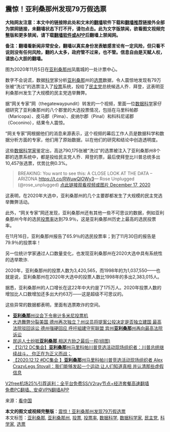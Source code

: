  <h2>震惊！亚利桑那州发现79万假选票</h2> <p class="notice"><b>大陆网友注意：本文中的链接除此处和文末的<a href="https://github.com/bannedbook/fanqiang" >翻墙</a>软件下载和<a href="https://github.com/killgcd/justmysocks/blob/master/README.md">翻墙推荐</a>链接外全部为禁网链接，未翻墙状态下打不开，请勿点击。此为文字版禁闻，欲看图文视频完整版和更多禁闻，请下载<a href="https://github.com/bannedbook/fanqiang">翻墙软件或APP</a>后翻墙上禁闻网。</p><p>备注：翻墙看新闻非常安全，翻墙以真实身份发表敏感言论有一定风险，但只看不说则没有任何风险，翻的人太多，政府管不过来，也不管。信息自由是天赋人权，请放心大胆的翻墙。</b></p>  <div class="entry"> <p id="conimg">图为2020年11月5日在<a href="https://www.bannedbook.org/bnews/tag/%E4%BA%9A%E5%88%A9%E6%A1%91%E9%82%A3%E5%B7%9E/" class="st_tag internal_tag" rel="tag" title="标签 亚利桑那州 下的日志">亚利桑那州</a>凤凰城的一处计票中心。</p> <p>数字不会说谎，数据<span class='wp_keywordlink'><a href="https://www.bannedbook.org/forum11/topic309.html" title="禁片：“科学”的棍子" target="_blank">科学</a></span>家分析<a href="https://www.bannedbook.org/bnews/tag/%e4%ba%9a%e5%88%a9%e6%a1%91%e9%82%a3/" class="st_tag internal_tag" rel="tag" title="标签 亚利桑那 下的日志">亚利桑那</a>州的<a href="https://www.bannedbook.org/bnews/tag/%E9%80%89%E7%A5%A8/" class="st_tag internal_tag" rel="tag" title="标签 选票 下的日志">选票</a>数据，令人震惊地发现有79万张被“洗过”的选票注入了<a href="https://www.bannedbook.org/bnews/tag/%E6%8A%95%E7%A5%A8/" class="st_tag internal_tag" rel="tag" title="标签 投票 下的日志">投票</a>系统，投给了<a href="https://www.bannedbook.org/bnews/tag/%e6%b0%91%e4%b8%bb%e5%85%9a/" class="st_tag internal_tag" rel="tag" title="标签 民主党 下的日志">民主党</a>总统候选人乔．拜登，这表明亚利桑那州发生了大规模的民主党选举舞弊。</p> <p>据“网关专家”网（thegatewaypundit）转发的一个视频，里面一位<a href="https://www.bannedbook.org/bnews/tag/%E6%95%B0%E6%8D%AE%E7%A7%91%E5%AD%A6/" class="st_tag internal_tag" rel="tag" title="标签 数据科学 下的日志">数据科学</a>家仔细研究了亚利桑那州的八个郡里的大选投票情况，包括在马里科帕郡（Maricopa）、皮马郡（Pima）、皮纳尔郡（Pinal）和科科尼诺郡（Coconino），结果令人震惊。</p> <p>“网关专家”网根据他们的消息来源表示，这个视频的幕后工作人员是数据科学和数据分析方面的专家，他们用了原始数据，以在他们的研究和结论中创造透明度。</p>  <p>这些<a href="https://www.bannedbook.org/bnews/tag/%E6%95%B0%E6%8D%AE%E7%A7%91%E5%AD%A6%E5%AE%B6/" class="st_tag internal_tag" rel="tag" title="标签 数据科学家 下的日志">数据科学家</a>鉴定出，高达790,175张被“洗过”的选票被注入了亚利桑那州8个郡的选票系统中，都是投给民主党人乔．拜登的票，最后使拜登比川普总统多出10,457张选票，优势比例0.3%。</p> <blockquote><p>BREAKING: You want to see this: A CLOSE LOOK AT THE DATA &#8211; ARIZONA <a href="https://t.co/RWuwQlOWy3">https://t.co/RWuwQlOWy3</a>— Rose Unplugged (@rose_unplugged) <a href="https://twitter.com/rose_unplugged/status/1339633770505363456?ref_src=twsrc%5Etfw">点此链接观看视频或图片 December 17, 2020</a></p></blockquote> <p>这表明，在2020年大选中，亚利桑那州的几个主要郡都发生了大规模的民主党选举舞弊活动。</p> <p>此外，“网关专家”网还发现，亚利桑那州还有其他一些不可思议的数据，例如亚利桑那州今年的选民<a href="https://www.bannedbook.org/bnews/tag/%E6%8A%95%E7%A5%A8%E7%8E%87/" class="st_tag internal_tag" rel="tag" title="标签 投票率 下的日志">投票率</a>达到79.9％，这是亚利桑那州历史上最高的选民投票率。</p>  <p>在11月16日，亚利桑那州报告了65.9％的选民投票率；到了11月30日的报告是79.9％的投票率！</p> <p>另一位统计学家通过人口数量变化，也发现亚利桑那州在2020大选中具有系统性的选举欺诈.</p> <p>2020年，亚利桑那州的投票人数为3,420,565，而1998年的为1,037,550——也就是说，亚利桑那州在2020年大选中的投票人数比1998年的多出2,383,015人。</p> <p>据悉，亚利桑那州的人口增长在这22年中大约是了175万人。2020年投票人数的增加比人口数增加还多出大约63万——这是超级不可思议的。</p>  <p>这些异常的数据都表明，里面有选票欺诈的空间。</p> <ul class='op-related-articles' title='相关阅读'> <li><a href='https://www.bannedbook.org/bnews/comments/20201216/1449207.html' target='_blank'><b>亚利桑那</b>州议会下令审计多米尼投票机</a></li> <li><a href='https://www.bannedbook.org/bnews/comments/20201216/1448995.html' target='_blank'>大选舞弊分裂美国 德州再次独立？州议员将提案公投决定是否独立建国 最高法院驳回诉讼 德州强硬回应 呼吁組建守宪联盟 宾州<b>亚利桑那</b>州再向最高法院诉讼</a></li> <li><a href='https://www.bannedbook.org/bnews/headline/20120414/1448677.html' target='_blank'>民运人士纷抵<b>亚利桑那</b> 相送方励之最后一程(组图)</a></li> <li><a href='https://www.bannedbook.org/bnews/bannedvideo/20201216/1448621.html' target='_blank'>【12/12 DC集会】<b>亚利桑那</b>州马里科帕川普竞选活动现场组织者：川普总统继续战斗， 你正在为正义而战；</a></li> <li><a href='https://www.bannedbook.org/bnews/bannedvideo/20201216/1448466.html' target='_blank'>【2020.12.12 #DC集会 】<b>亚利桑那</b>州马里科帕川普竞选活动现场组织者 Alex CrazyLegs Stovall：我们能够发起一个运动 让人们知道真相 并认清那些虚假信息</a></li> </ul> <p class="texttj"> <a href="https://github.com/bannedbook/fanqiang/wiki/V2ray%E6%9C%BA%E5%9C%BA" target="_blank">V2free机场25%引荐返利：全平台免费SS/V2ray节点+经济套餐高速翻墙</a><br/> <a href="https://github.com/bannedbook/fanqiang/wiki/%E7%A6%81%E9%97%BB%E7%BD%91%E5%AE%89%E5%8D%93%E7%BF%BB%E5%A2%99%E6%96%B0%E9%97%BBAPP" target="_blank">免费PC翻墙、安卓VPN翻墙APP</a></p><p> 来源：<span class='wp_keywordlink_affiliate'><a href="https://www.secretchina.com/" title="看中国" target="_blank">看中国</a></span> </p><a name='sharetosocial'></a>       <div><b>本文的图文或视频完整版</b>：<a href='https://www.bannedbook.org/bnews/cnnews/20201218/1450265.html'>震惊！亚利桑那州发现79万假选票</a></div>  </div><!--END ENTRY--> <div class="postfooter"> <div>本文标签：<a href="https://www.bannedbook.org/bnews/tag/%e4%ba%9a%e5%88%a9%e6%a1%91%e9%82%a3/" rel="tag">亚利桑那</a>, <a href="https://www.bannedbook.org/bnews/tag/%E4%BA%9A%E5%88%A9%E6%A1%91%E9%82%A3%E5%B7%9E/" rel="tag">亚利桑那州</a>, <a href="https://www.bannedbook.org/bnews/tag/%E6%8A%95%E7%A5%A8/" rel="tag">投票</a>, <a href="https://www.bannedbook.org/bnews/tag/%E6%8A%95%E7%A5%A8%E7%8E%87/" rel="tag">投票率</a>, <a href="https://www.bannedbook.org/bnews/tag/%E6%95%B0%E6%8D%AE%E7%A7%91%E5%AD%A6/" rel="tag">数据科学</a>, <a href="https://www.bannedbook.org/bnews/tag/%E6%95%B0%E6%8D%AE%E7%A7%91%E5%AD%A6%E5%AE%B6/" rel="tag">数据科学家</a>, <a href="https://www.bannedbook.org/bnews/tag/%e6%b0%91%e4%b8%bb%e5%85%9a/" rel="tag">民主党</a>, <a href="https://www.bannedbook.org/bnews/tag/%e7%a7%91%e5%ad%a6%e5%ae%b6/" rel="tag">科学家</a>, <a href="https://www.bannedbook.org/bnews/tag/%E9%80%89%E7%A5%A8/" rel="tag">选票</a></div>  </div><!--END POSTFOOTER--> 